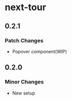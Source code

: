# next-tour

## 0.2.1

### Patch Changes

- Popover component(WIP)

## 0.2.0

### Minor Changes

- New setup
